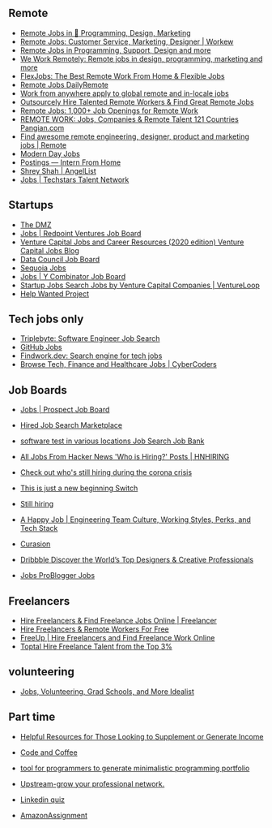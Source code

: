 ## Remote
- [Remote Jobs in 💯 Programming, Design, Marketing](https://remoteok.io/) <br/>
- [Remote Jobs: Customer Service, Marketing, Designer | Workew ](https://workew.com/) <br/>
- [Remote Jobs in Programming, Support, Design and more ](https://remotive.io/) <br/>
- [We Work Remotely: Remote jobs in design, programming, marketing and more ](https://weworkremotely.com/) <br/>
- [FlexJobs: The Best Remote Work From Home & Flexible Jobs ](https://www.flexjobs.com/) <br/>
- [Remote Jobs DailyRemote ](https://dailyremote.com/) <br/>
- [Work from anywhere apply to global remote and in-locale jobs ](https://www.kaam.work/) <br/>
- [Outsourcely Hire Talented Remote Workers & Find Great Remote Jobs ](https://www.outsourcely.com/) <br/>
- [Remote Jobs: 1,000+ Job Openings for Remote Work ](https://jobspresso.co/) <br/>
- [REMOTE WORK: Jobs, Companies & Remote Talent 121 Countries Pangian.com ](https://pangian.com/) <br/>
- [Find awesome remote engineering, designer, product and marketing jobs | Remote ](https://remote.com/remote-jobs) <br/>
- [Modern Day Jobs](https://moderndayjobs.com/?ref=producthunt) <br/>
- [Postings — Intern From Home ](https://www.internfromhome.com/postings/) <br/>
- [Shrey Shah | AngelList ](https://angel.co/u/shrey-shah-17) <br/>
- [Jobs | Techstars Talent Network ](https://jobs.techstars.com/) <br/>

## Startups
- [The DMZ ](https://dmz.ryerson.ca/)
- [Jobs | Redpoint Ventures Job Board ](https://careers.redpoint.com/)
- [Venture Capital Jobs and Career Resources (2020 edition) Venture Capital Jobs Blog ](https://johngannonblog.com/)
- [Data Council Job Board ](https://jobs.datacouncil.ai)
- [Sequoia Jobs ](https://www.sequoiacap.com/jobs/#)
- [Jobs | Y Combinator Job Board ](https://ycombinator.monday.vc/)
- [Startup Jobs Search Jobs by Venture Capital Companies | VentureLoop](https://www.ventureloop.com/ventureloop/home.php)
- [Help Wanted Project ](https://www.helpwantedproject.com/)



## Tech jobs only
- [Triplebyte: Software Engineer Job Search ](https://triplebyte.com/users/start)
- [GitHub Jobs ](https://jobs.github.com/)
- [Findwork.dev: Search engine for tech jobs ](https://findwork.dev/)
- [Browse Tech, Finance and Healthcare Jobs | CyberCoders ](https://www.cybercoders.com/jobs/)

## Job Boards
- [Jobs | Prospect Job Board ](https://jobs.prospect.fyi/)

- [Hired Job Search Marketplace](https://hired.ca/)
- [software test in various locations Job Search Job Bank ](https://www.jobbank.gc.ca/jobsearch/jobsearch?sort=M&searchstring=software+test&button.submit=Search)
- [All Jobs From Hacker News 'Who is Hiring?' Posts | HNHIRING](https://hnhiring.com/)
- [Check out who's still hiring during the corona crisis ](https://www.getsilverlining.com/job-board)
- [This is just a new beginning Switch ](https://getwanted.com/en-us/switch)
- [Still hiring ](http://www.stillhiring.io/?fbclid=IwAR243CJhcNmDxeDe8ncSkm35imYb-ntCf0ncBrW7IRN4RNs-u0xcPA2sjUE)
- [A Happy Job | Engineering Team Culture, Working Styles, Perks, and Tech Stack ](https://www.ahappyjob.com/)
- [Curasion ](https://app.curasion.com/#/candidate/portfolio)
- [Dribbble Discover the World’s Top Designers & Creative Professionals ](https://dribbble.com/)
- [Jobs ProBlogger Jobs ](https://problogger.com/jobs/)

## Freelancers
- [Hire Freelancers & Find Freelance Jobs Online | Freelancer ](https://www.freelancer.com/)
- [Hire Freelancers & Remote Workers For Free ](https://talent.hubstaff.com/)
- [FreeUp | Hire Freelancers and Find Freelance Work Online ](https://freeup.net/)
- [Toptal Hire Freelance Talent from the Top 3% ](https://www.toptal.com/)

## volunteering
- [Jobs, Volunteering, Grad Schools, and More Idealist ](https://www.idealist.org/en/)

## Part time 

- [Helpful Resources for Those Looking to Supplement or Generate Income](https://www.accelerationpartners.com/blog/helpful-resources-for-those-looking-to-supplement-or-generate-income)






- [Code and Coffee ](https://code.andcoffee.io/onboarding/member/request_invite/question-1)
- [tool for programmers to generate minimalistic programming portfolio](https://github.com/fiffeek/Dyfolio)
- [Upstream-grow your professional network. ](https://upstreamapp.com/)
- [Linkedin quiz](https://github.com/Ebazhanov/in-quiz-questions)
- [AmazonAssignment](https://github.com/amuthansakthivel/AmazonAssignment?files=1)






